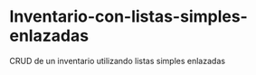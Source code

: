 # Inventario-con-listas-simples-enlazadas
CRUD de un inventario utilizando listas simples enlazadas
